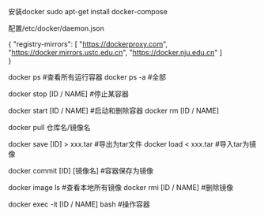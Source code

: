 安装docker
	sudo apt-get install docker-compose

配置/etc/docker/daemon.json
	
{
	"registry-mirrors":
	[
        "https://dockerproxy.com",
        "https://docker.mirrors.ustc.edu.cn",
        "https://docker.nju.edu.cn"
    ]  
}

docker ps 		#查看所有运行容器
docker ps -a	#全部

docker stop [ID / NAME]		#停止某容器

docker start [ID / NAME]	#启动和删除容器
docker rm [ID / NAME]

docker pull 仓库名/镜像名

docker save  [ID] > xxx.tar	#导出为tar文件
docker load < xxx.tar		#导入tar为镜像

docker commit [ID] [镜像名]	#容器保存为镜像

docker image ls				#查看本地所有镜像
docker rmi [ID / NAME]		#删除镜像

docker exec -it [ID / NAME] bash	#操作容器
